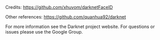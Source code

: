 Credits: https://github.com/xhuvom/darknetFaceID

Other references: https://github.com/quanhua92/darknet

For more information see the Darknet project website.
For questions or issues please use the Google Group.